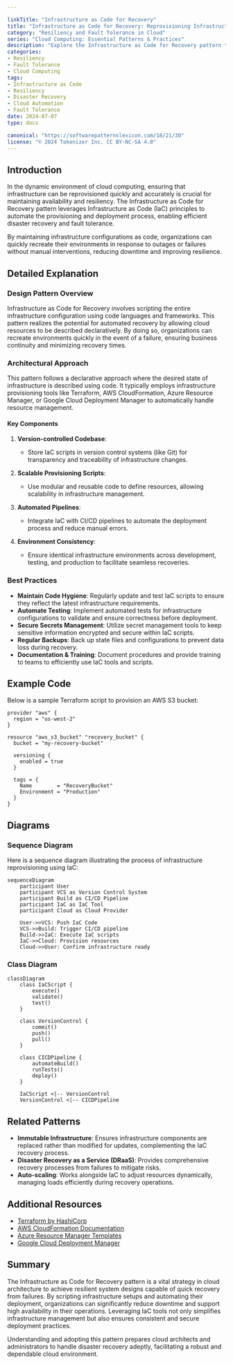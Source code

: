 ```yaml
---

linkTitle: "Infrastructure as Code for Recovery"
title: "Infrastructure as Code for Recovery: Reprovisioning Infrastructure Quickly from Code"
category: "Resiliency and Fault Tolerance in Cloud"
series: "Cloud Computing: Essential Patterns & Practices"
description: "Explore the Infrastructure as Code for Recovery pattern that facilitates quick reprovisioning of cloud infrastructure using code-based automation to enhance resiliency and fault tolerance."
categories:
- Resiliency
- Fault Tolerance
- Cloud Computing
tags:
- Infrastructure as Code
- Resiliency
- Disaster Recovery
- Cloud Automation
- Fault Tolerance
date: 2024-07-07
type: docs

canonical: "https://softwarepatternslexicon.com/18/21/30"
license: "© 2024 Tokenizer Inc. CC BY-NC-SA 4.0"
---
```


## Introduction

In the dynamic environment of cloud computing, ensuring that infrastructure can be reprovisioned quickly and accurately is crucial for maintaining availability and resiliency. The Infrastructure as Code for Recovery pattern leverages Infrastructure as Code (IaC) principles to automate the provisioning and deployment process, enabling efficient disaster recovery and fault tolerance.

By maintaining infrastructure configurations as code, organizations can quickly recreate their environments in response to outages or failures without manual interventions, reducing downtime and improving resilience.

## Detailed Explanation

### Design Pattern Overview

Infrastructure as Code for Recovery involves scripting the entire infrastructure configuration using code languages and frameworks. This pattern realizes the potential for automated recovery by allowing cloud resources to be described declaratively. By doing so, organizations can recreate environments quickly in the event of a failure, ensuring business continuity and minimizing recovery times.

### Architectural Approach

This pattern follows a declarative approach where the desired state of infrastructure is described using code. It typically employs infrastructure provisioning tools like Terraform, AWS CloudFormation, Azure Resource Manager, or Google Cloud Deployment Manager to automatically handle resource management.

#### Key Components

1. **Version-controlled Codebase**:
   - Store IaC scripts in version control systems (like Git) for transparency and traceability of infrastructure changes.
   
2. **Scalable Provisioning Scripts**:
   - Use modular and reusable code to define resources, allowing scalability in infrastructure management.

3. **Automated Pipelines**:
   - Integrate IaC with CI/CD pipelines to automate the deployment process and reduce manual errors.

4. **Environment Consistency**:
   - Ensure identical infrastructure environments across development, testing, and production to facilitate seamless recoveries.

### Best Practices

- **Maintain Code Hygiene**: Regularly update and test IaC scripts to ensure they reflect the latest infrastructure requirements.
- **Automate Testing**: Implement automated tests for infrastructure configurations to validate and ensure correctness before deployment.
- **Secure Secrets Management**: Utilize secret management tools to keep sensitive information encrypted and secure within IaC scripts.
- **Regular Backups**: Back up state files and configurations to prevent data loss during recovery.
- **Documentation & Training**: Document procedures and provide training to teams to efficiently use IaC tools and scripts.

## Example Code

Below is a sample Terraform script to provision an AWS S3 bucket:

```hcl
provider "aws" {
  region = "us-west-2"
}

resource "aws_s3_bucket" "recovery_bucket" {
  bucket = "my-recovery-bucket"

  versioning {
    enabled = true
  }

  tags = {
    Name        = "RecoveryBucket"
    Environment = "Production"
  }
}
```

## Diagrams

### Sequence Diagram

Here is a sequence diagram illustrating the process of infrastructure reprovisioning using IaC:

```mermaid
sequenceDiagram
    participant User
    participant VCS as Version Control System
    participant Build as CI/CD Pipeline
    participant IaC as IaC Tool
    participant Cloud as Cloud Provider

    User->>VCS: Push IaC Code
    VCS->>Build: Trigger CI/CD pipeline
    Build->>IaC: Execute IaC scripts
    IaC->>Cloud: Provision resources
    Cloud->>User: Confirm infrastructure ready

```

### Class Diagram

```mermaid
classDiagram
    class IaCScript {
        execute()
        validate()
        test()
    }

    class VersionControl {
        commit()
        push()
        pull()
    }

    class CICDPipeline {
        automateBuild()
        runTests()
        deploy()
    }

    IaCScript <|-- VersionControl
    VersionControl <|-- CICDPipeline
```

## Related Patterns

- **Immutable Infrastructure**: Ensures infrastructure components are replaced rather than modified for updates, complementing the IaC recovery process.
- **Disaster Recovery as a Service (DRaaS)**: Provides comprehensive recovery processes from failures to mitigate risks.
- **Auto-scaling**: Works alongside IaC to adjust resources dynamically, managing loads efficiently during recovery operations.

## Additional Resources

- [Terraform by HashiCorp](https://www.terraform.io/)
- [AWS CloudFormation Documentation](https://aws.amazon.com/cloudformation/)
- [Azure Resource Manager Templates](https://docs.microsoft.com/en-us/azure/azure-resource-manager/templates/overview)
- [Google Cloud Deployment Manager](https://cloud.google.com/deployment-manager)

## Summary

The Infrastructure as Code for Recovery pattern is a vital strategy in cloud architecture to achieve resilient system designs capable of quick recovery from failures. By scripting infrastructure setups and automating their deployment, organizations can significantly reduce downtime and support high availability in their operations. Leveraging IaC tools not only simplifies infrastructure management but also ensures consistent and secure deployment practices.

Understanding and adopting this pattern prepares cloud architects and administrators to handle disaster recovery adeptly, facilitating a robust and dependable cloud environment.
